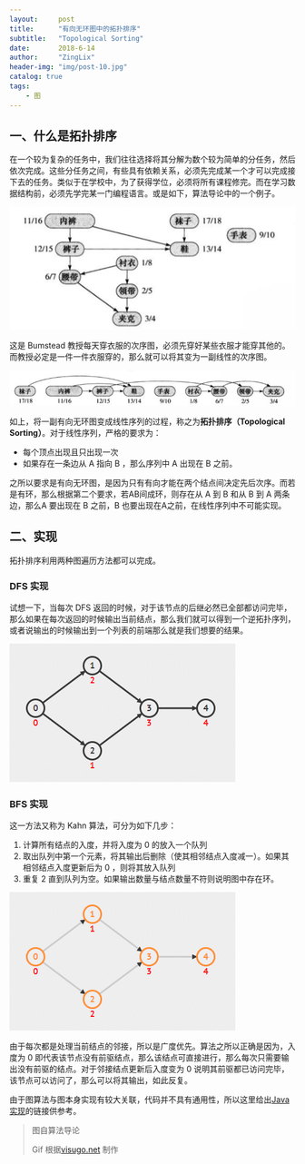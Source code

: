 ```yaml
---
layout:     post
title:      "有向无环图中的拓扑排序"
subtitle:   "Topological Sorting"
date:       2018-6-14
author:     "ZingLix"
header-img: "img/post-10.jpg"
catalog: true
tags:
    - 图
---
```


## 一、什么是拓扑排序

在一个较为复杂的任务中，我们往往选择将其分解为数个较为简单的分任务，然后依次完成。这些分任务之间，有些具有依赖关系，必须先完成某一个才可以完成接下去的任务。类似于在学校中，为了获得学位，必须将所有课程修完。而在学习数据结构前，必须先学完某一门编程语言。或是如下，算法导论中的一个例子。

![](/img/in-post/topsort/1.png)

这是 Bumstead 教授每天穿衣服的次序图，必须先穿好某些衣服才能穿其他的。而教授必定是一件一件衣服穿的，那么就可以将其变为一副线性的次序图。

![](/img/in-post/topsort/2.png)

如上，将一副有向无环图变成线性序列的过程，称之为**拓扑排序（Topological Sorting）**。对于线性序列，严格的要求为：

- 每个顶点出现且只出现一次
- 如果存在一条边从 A 指向 B ，那么序列中 A 出现在 B 之前。

之所以要求是有向无环图，是因为只有有向才能在两个结点间决定先后次序。而若是有环，那么根据第二个要求，若AB间成环，则存在从 A 到 B 和从 B 到 A 两条边，那么A 要出现在 B 之前，B 也要出现在A之前，在线性序列中不可能实现。

## 二、实现

拓扑排序利用两种图遍历方法都可以完成。

### DFS 实现

试想一下，当每次 DFS 返回的时候，对于该节点的后继必然已全部都访问完毕，那么如果在每次返回的时候输出当前结点，那么我们就可以得到一个逆拓扑序列，或者说输出的时候输出到一个列表的前端那么就是我们想要的结果。

![](/img/in-post/topsort/3.gif)

### BFS 实现

这一方法又称为 Kahn 算法，可分为如下几步：

1. 计算所有结点的入度，并将入度为 0 的放入一个队列
2. 取出队列中第一个元素，将其输出后删除（使其相邻结点入度减一）。如果其相邻结点入度更新后为 0 ，则将其放入队列
3. 重复 2 直到队列为空。如果输出数量与结点数量不符则说明图中存在环。

![](/img/in-post/topsort/4.gif)

由于每次都是处理当前结点的邻接，所以是广度优先。算法之所以正确是因为，入度为 0 即代表该节点没有前驱结点，那么该结点可直接进行，那么每次只需要输出没有前驱的结点。对于邻接结点更新后入度变为 0 说明其前驱都已访问完毕，该节点可以访问了，那么可以将其输出，如此反复。

由于图算法与图本身实现有较大关联，代码并不具有通用性，所以这里给出[Java实现](https://github.com/ZingLix/Homework/blob/master/Data%20Structures%20%26%20Algorithm/Experiment/Exp%205/src/Graph.java#L44)的链接供参考。

> 图自算法导论
>
> Gif 根据[visugo.net](https://visualgo.net/) 制作